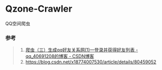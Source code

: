 # Qzone-Crawler
QQ空间爬虫

### 参考
> 1. [爬虫（三）生成qq好友关系网(1)—登录并获得好友列表 - qq_40691208的博客 - CSDN博客](https://blog.csdn.net/qq_40691208/article/details/81475848?utm_source=blogxgwz4)  
> 2. https://blog.csdn.net/x18774007530/article/details/80459052
> 
